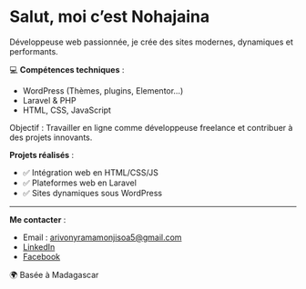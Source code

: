 # Salut, moi c’est Nohajaina

Développeuse web passionnée, je crée des sites modernes, dynamiques et performants.

💻 **Compétences techniques** :
- WordPress (Thèmes, plugins, Elementor…)
- Laravel & PHP
- HTML, CSS, JavaScript

Objectif : Travailler en ligne comme développeuse freelance et contribuer à des projets innovants.

**Projets réalisés** :
- ✅ Intégration web en HTML/CSS/JS
- ✅ Plateformes web en Laravel
- ✅ Sites dynamiques sous WordPress

---

**Me contacter** :
- Email : arivonyramamonjisoa5@gmail.com
- [LinkedIn](https://www.linkedin.com/in/arivony-ramamonjisoa-6247142b2/)
- [Facebook](https://www.facebook.com/arvs.ramamunjisua.9/)

🌍 Basée à Madagascar

<!---
Nohajaina/Nohajaina is a ✨ special ✨ repository because its `README.md` (this file) appears on your GitHub profile.
You can click the Preview link to take a look at your changes.
--->
